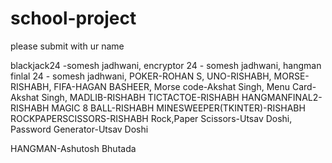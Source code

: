 # school-project
please submit with ur name

blackjack24 -somesh jadhwani,
encryptor 24 - somesh jadhwani, 
hangman finlal 24 - somesh jadhwani, 
POKER-ROHAN S,
UNO-RISHABH,
MORSE-RISHABH,
FIFA-HAGAN BASHEER,
Morse code-Akshat Singh,
Menu Card-Akshat Singh,
MADLIB-RISHABH
TICTACTOE-RISHABH
HANGMANFINAL2-RISHABH
MAGIC 8 BALL-RISHABH
MINESWEEPER(TKINTER)-RISHABH
ROCKPAPERSCISSORS-RISHABH
Rock,Paper Scissors-Utsav Doshi, 
Password Generator-Utsav Doshi

HANGMAN-Ashutosh Bhutada






